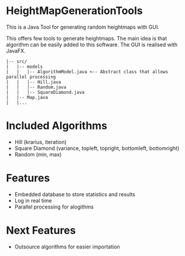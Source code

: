 # HeightMapGenerationTools

This is a Java Tool for generating random heightmaps with GUI.

This offers few tools to generate heightmaps. The main idea is that algorithm can be easily added to this software. The GUI is realised with JavaFX.

```
|-- src/
|   |-- models
|   |   |-- AlgorithmModel.java <-- Abstract class that allows parallel processing
|   |   |-- Hill.java
|   |   |-- Random.java
|   |   |-- SquareDiamond.java
|   |-- Map.java
|   |...
```

# Included Algorithms

- Hill (krarius, iteration)
- Square Diamond (variance, topleft, topright, bottomleft, bottomright)
- Random (min, max)

# Features

- Embedded database to store statistics and results
- Log in real time
- Parallel processing for alogithms

# Next Features

- Outsource algorithms for easier importation
